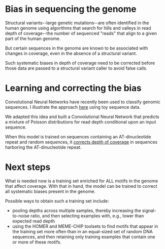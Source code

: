 # Bias in sequencing the genome  

Structural variants--large genetic mutations--are often identified 
in the human genome using algorithms that search for hills and 
valleys in read depth of coverage--the number of sequenced 
"reads" that align to a given part of the human genome. 

But certain sequences in 
the genome are known to be associated with 
changes in coverage, even in the absence of a structural variant. 

Such systematic biases in depth of coverage need to be corrected 
before those data are passed to a structural variant caller 
to avoid false calls.  

# Learning and correcting the bias 

Convolutional Neural Networks have recently been used to 
classify genomic sequences. I illustrate the approach 
[here](http://nbviewer.jupyter.org/github/petermchale/denoising_coverage_profiles/blob/master/discovering_DNA_motifs_using_convnets_classification.ipynb)
using toy sequence data. 

We adapted this idea and built a Convolutional Neural Network 
that predicts a mixture of Poisson distributions for read depth
conditional upon an input sequence.

When this model is trained on sequences containing 
an AT-dinucleotide repeat and random sequences, 
it [corrects 
depth of coverage](https://colab.research.google.com/drive/1jIM5OOurbUeP_an0qiQwAsInYIHZClxf)
in sequences harboring the AT-dinucleotide repeat.    


# Next steps 

What is needed now is a training set enriched for 
ALL motifs in the genome that affect coverage. 
With that in hand, the model can be trained to correct 
all systematic biases present in the genome.  

Possible ways to obtain such a training set include: 

* pooling depths across multiple samples, thereby increasing the 
signal-to-noise ratio, and then selecting examples with, e.g., 
lower than expected read depth
* using the HOMER and MEME-CHIP toolsets 
to find motifs that appear in the training set 
more often than in an equal-sized set of random DNA sequences, 
and then retaining only training examples that 
contain one or more of these motifs.


